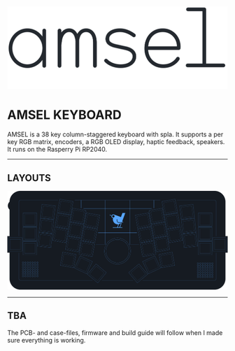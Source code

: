 <picture>
  <source media="(prefers-color-scheme: dark)" srcset="/docs/images/amsel-font-logo-dark.svg">
  <source media="(prefers-color-scheme: light)" srcset="/docs/images/amsel-font-logo-bright.svg">
  <img alt="Amsel logo font" src="/docs/images/amsel-font-logo-bright.svg">
</picture>

# AMSEL KEYBOARD

AMSEL is a 38 key column-staggered keyboard with spla. It supports a per key RGB matrix, encoders, a RGB OLED display, haptic feedback, speakers. It runs on the Rasperry Pi RP2040.

***

## LAYOUTS

![AMSEL layouts](/docs/images/amsel-layout.svg)

***

## TBA

The PCB- and case-files, firmware and build guide will follow when I made sure everything is working.